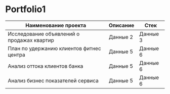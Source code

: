 # Portfolio1
| Наименование проекта| Описание | Стек |
|-------------|-------------|-------------|
| Исследование объявлений о продажах квартир    | Данные 2    | Данные 3    |
| План по удержанию клиентов фитнес центра   | Данные 5    | Данные 6    |
| Анализ оттока клиентов банка  | Данные 5    | Данные 6    |
| Анализ бизнес показателей сервиса  | Данные 5    | Данные 6    |
